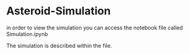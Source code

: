 # Asteroid-Simulation

in order to view the simulation you can access the notebook file called Simulation.ipynb

The simulation is described within the file.
